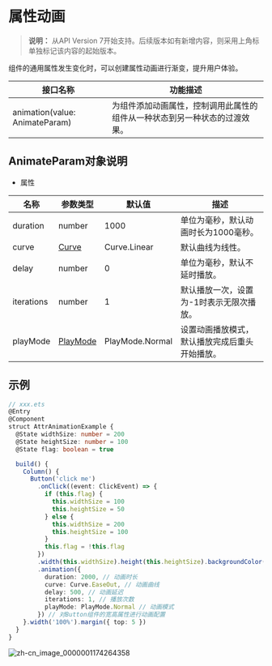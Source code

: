 # 属性动画

> **说明：**
> 从API Version 7开始支持。后续版本如有新增内容，则采用上角标单独标记该内容的起始版本。

组件的通用属性发生变化时，可以创建属性动画进行渐变，提升用户体验。

| 接口名称                       | 功能描述                                                     |
| ------------------------------ | ------------------------------------------------------------ |
| animation(value: AnimateParam) | 为组件添加动画属性，控制调用此属性的组件从一种状态到另一种状态的过渡效果。 |

## AnimateParam对象说明

- 属性


| 名称         | 参数类型                                     | 默认值             | 描述                      |
| ---------- | ---------------------------------------- | --------------- | ----------------------- |
| duration   | number                                   | 1000            | 单位为毫秒，默认动画时长为1000毫秒。    |
| curve      | [Curve](ts-appendix-enums.md#curve)        | Curve.Linear    | 默认曲线为线性。                |
| delay      | number                                   | 0               | 单位为毫秒，默认不延时播放。          |
| iterations | number                                   | 1               | 默认播放一次，设置为-1时表示无限次播放。   |
| playMode   | [PlayMode](ts-appendix-enums.md#playmode) | PlayMode.Normal | 设置动画播放模式，默认播放完成后重头开始播放。 |


## 示例

```ts
// xxx.ets
@Entry
@Component
struct AttrAnimationExample {
  @State widthSize: number = 200
  @State heightSize: number = 100
  @State flag: boolean = true

  build() {
    Column() {
      Button('click me')
        .onClick((event: ClickEvent) => {
          if (this.flag) {
            this.widthSize = 100
            this.heightSize = 50
          } else {
            this.widthSize = 200
            this.heightSize = 100
          }
          this.flag = !this.flag
        })
        .width(this.widthSize).height(this.heightSize).backgroundColor(0x317aff)
        .animation({
          duration: 2000, // 动画时长
          curve: Curve.EaseOut, // 动画曲线
          delay: 500, // 动画延迟
          iterations: 1, // 播放次数
          playMode: PlayMode.Normal // 动画模式
        }) // 对Button组件的宽高属性进行动画配置
    }.width('100%').margin({ top: 5 })
  }
}
```

![zh-cn_image_0000001174264358](figures/zh-cn_image_0000001174264358.gif)
